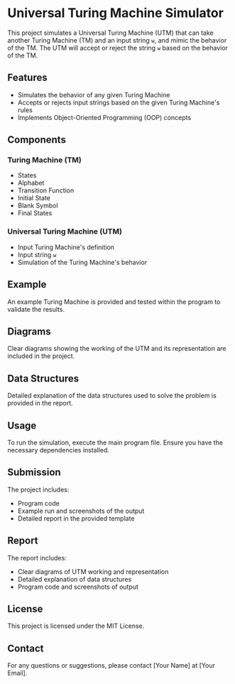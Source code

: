 # Universal Turing Machine Simulator

This project simulates a Universal Turing Machine (UTM) that can take another Turing Machine (TM) and an input string `w`, and mimic the behavior of the TM. The UTM will accept or reject the string `w` based on the behavior of the TM.

## Features

- Simulates the behavior of any given Turing Machine
- Accepts or rejects input strings based on the given Turing Machine's rules
- Implements Object-Oriented Programming (OOP) concepts

## Components

### Turing Machine (TM)
- States
- Alphabet
- Transition Function
- Initial State
- Blank Symbol
- Final States

### Universal Turing Machine (UTM)
- Input Turing Machine's definition
- Input string `w`
- Simulation of the Turing Machine's behavior

## Example

An example Turing Machine is provided and tested within the program to validate the results.

## Diagrams

Clear diagrams showing the working of the UTM and its representation are included in the project.

## Data Structures

Detailed explanation of the data structures used to solve the problem is provided in the report.

## Usage

To run the simulation, execute the main program file. Ensure you have the necessary dependencies installed.

## Submission

The project includes:
- Program code
- Example run and screenshots of the output
- Detailed report in the provided template

## Report

The report includes:
- Clear diagrams of UTM working and representation
- Detailed explanation of data structures
- Program code and screenshots of output

## License

This project is licensed under the MIT License.

## Contact

For any questions or suggestions, please contact [Your Name] at [Your Email].


